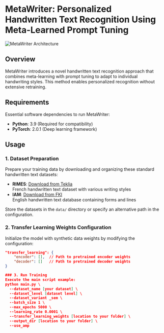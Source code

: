 # MetaWriter: Personalized Handwritten Text Recognition Using Meta-Learned Prompt Tuning

![MetaWriter Architecture](https://github.com/user-attachments/assets/0baa1f6d-6828-4ecf-86c0-4895b8ec9361)

## Overview
MetaWriter introduces a novel handwritten text recognition approach that combines meta-learning with prompt tuning to adapt to individual handwriting styles. This method enables personalized recognition without extensive retraining.

## Requirements
Essential software dependencies to run MetaWriter:
- **Python**: 3.9 (Required for compatibility)
- **PyTorch**: 2.0.1 (Deep learning framework)

## Usage

### 1. Dataset Preparation
Prepare your training data by downloading and organizing these standard handwritten text datasets:

- **RIMES**: [Download from Teklia](https://teklia.com/research/rimes-database/)  
  French handwritten text dataset with various writing styles
- **IAM**: [Download from FKI](https://fki.tic.heia-fr.ch/databases/iam-handwriting-database)  
  English handwritten text database containing forms and lines

Store the datasets in the `data/` directory or specify an alternative path in the configuration.

### 2. Transfer Learning Weights Configuration
Initialize the model with synthetic data weights by modifying the configuration:

```json
"transfer_learning": {
    "encoder": [],  // Path to pretrained encoder weights
    "decoder": []   // Path to pretrained decoder weights
}

### 3. Run Training
Execute the main script example:
python main.py \
  --dataset_name [your dataset] \
  --dataset_level [dataset level] \
  --dataset_variant _sem \
  --batch_size 1 \
  --max_epochs 5000 \
  --learning_rate 0.0001 \
  --transfer_learning_weights [location to your folder] \
  --output_dir [location to your folder] \
  --use_amp 
